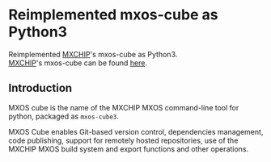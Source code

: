 # Reimplemented mxos-cube as Python3
 
Reimplemented [MXCHIP](https://github.com/MXCHIP)'s mxos-cube as Python3. <br>
[MXCHIP](https://github.com/MXCHIP)'s mxos-cube can be found [here](https://github.com/MXCHIP/mxos-cube). <br>

## Introduction

MXOS cube is the name of the MXCHIP MXOS command-line tool for python, packaged as `mxos-cube3`. 

MXOS Cube enables Git-based version control, dependencies management, code publishing, support for remotely hosted repositories, use of the MXCHIP MXOS build system and export functions and other operations.



